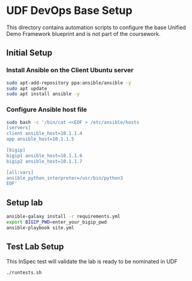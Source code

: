 # UDF DevOps Base Setup

This directory contains automation scripts to configure the base Unified Demo Framework blueprint and is not part of the coursework. 

## Initial Setup

### Install Ansible on the Client Ubuntu server
```bash
sudo apt-add-repository ppa:ansible/ansible -y
sudo apt update
sudo apt install ansible -y
```
### Configure Ansible host file
```bash
sudo bash -c '/bin/cat <<EOF > /etc/ansible/hosts 
[servers]
client ansible_host=10.1.1.4
app ansible_host=10.1.1.5

[bigip]
bigip1 ansible_host=10.1.1.6
bigip2 ansible_host=10.1.1.7

[all:vars]
ansible_python_interpreter=/usr/bin/python3 
EOF'
```

## Setup lab
```bash
ansible-galaxy install -r requirements.yml
export BIGIP_PWD=enter_your_bigip_pwd
ansible-playbook site.yml
```

## Test Lab Setup
This InSpec test will validate the lab is ready to be nominated in UDF
```bash
./runtests.sh
```